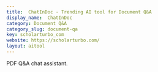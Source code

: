 ```yaml
---
title:  ChatInDoc - Trending AI tool for Document Q&A
display_name:  ChatInDoc
category: Document Q&A
category_slug: document-qa
key: scholarturbo_com
website: https://scholarturbo.com/
layout: aitool
---
```


PDF Q&A chat assistant.
